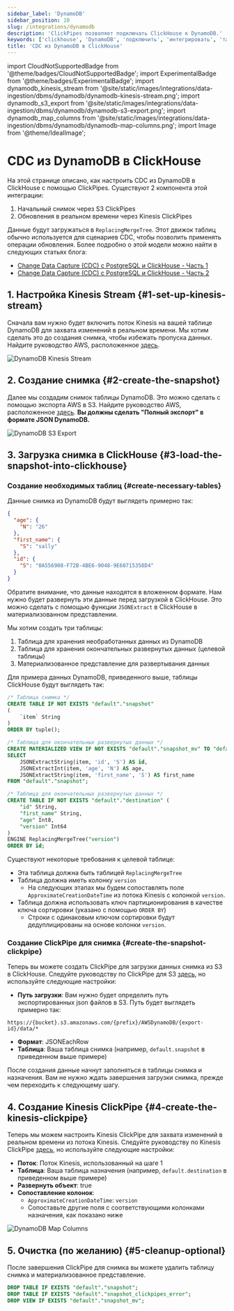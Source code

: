 ```yaml
---
sidebar_label: 'DynamoDB'
sidebar_position: 10
slug: /integrations/dynamodb
description: 'ClickPipes позволяет подключать ClickHouse к DynamoDB.'
keywords: ['clickhouse', 'DynamoDB', 'подключить', 'интегрировать', 'таблица']
title: 'CDC из DynamoDB в ClickHouse'
---
```


import CloudNotSupportedBadge from '@theme/badges/CloudNotSupportedBadge';
import ExperimentalBadge from '@theme/badges/ExperimentalBadge';
import dynamodb_kinesis_stream from '@site/static/images/integrations/data-ingestion/dbms/dynamodb/dynamodb-kinesis-stream.png';
import dynamodb_s3_export from '@site/static/images/integrations/data-ingestion/dbms/dynamodb/dynamodb-s3-export.png';
import dynamodb_map_columns from '@site/static/images/integrations/data-ingestion/dbms/dynamodb/dynamodb-map-columns.png';
import Image from '@theme/IdealImage';


# CDC из DynamoDB в ClickHouse

<ExperimentalBadge/>

На этой странице описано, как настроить CDC из DynamoDB в ClickHouse с помощью ClickPipes. Существуют 2 компонента этой интеграции:
1. Начальный снимок через S3 ClickPipes
2. Обновления в реальном времени через Kinesis ClickPipes

Данные будут загружаться в `ReplacingMergeTree`. Этот движок таблиц обычно используется для сценариев CDC, чтобы позволить применять операции обновления. Более подробно о этой модели можно найти в следующих статьях блога:

* [Change Data Capture (CDC) с PostgreSQL и ClickHouse - Часть 1](https://clickhouse.com/blog/clickhouse-postgresql-change-data-capture-cdc-part-1?loc=docs-rockest-migrations)
* [Change Data Capture (CDC) с PostgreSQL и ClickHouse - Часть 2](https://clickhouse.com/blog/clickhouse-postgresql-change-data-capture-cdc-part-2?loc=docs-rockest-migrations)

## 1. Настройка Kinesis Stream {#1-set-up-kinesis-stream}

Сначала вам нужно будет включить поток Kinesis на вашей таблице DynamoDB для захвата изменений в реальном времени. Мы хотим сделать это до создания снимка, чтобы избежать пропуска данных.
Найдите руководство AWS, расположенное [здесь](https://docs.aws.amazon.com/amazondynamodb/latest/developerguide/kds.html).

<Image img={dynamodb_kinesis_stream} size="lg" alt="DynamoDB Kinesis Stream" border/>

## 2. Создание снимка {#2-create-the-snapshot}

Далее мы создадим снимок таблицы DynamoDB. Это можно сделать с помощью экспорта AWS в S3. Найдите руководство AWS, расположенное [здесь](https://docs.aws.amazon.com/amazondynamodb/latest/developerguide/S3DataExport.HowItWorks.html).
**Вы должны сделать "Полный экспорт" в формате JSON DynamoDB.**

<Image img={dynamodb_s3_export} size="md" alt="DynamoDB S3 Export" border/>

## 3. Загрузка снимка в ClickHouse {#3-load-the-snapshot-into-clickhouse}

### Создание необходимых таблиц {#create-necessary-tables}

Данные снимка из DynamoDB будут выглядеть примерно так:
```json
{
  "age": {
    "N": "26"
  },
  "first_name": {
    "S": "sally"
  },
  "id": {
    "S": "0A556908-F72B-4BE6-9048-9E60715358D4"
  }
}
```

Обратите внимание, что данные находятся в вложенном формате. Нам нужно будет развернуть эти данные перед загрузкой в ClickHouse. Это можно сделать с помощью функции `JSONExtract` в ClickHouse в материализованном представлении.

Мы хотим создать три таблицы:
1. Таблица для хранения необработанных данных из DynamoDB
2. Таблица для хранения окончательных развернутых данных (целевой таблицы)
3. Материализованное представление для развертывания данных

Для примера данных DynamoDB, приведенного выше, таблицы ClickHouse будут выглядеть так:

```sql
/* Таблица снимка */
CREATE TABLE IF NOT EXISTS "default"."snapshot"
(
    `item` String
)
ORDER BY tuple();

/* Таблица для окончательных развернутых данных */
CREATE MATERIALIZED VIEW IF NOT EXISTS "default"."snapshot_mv" TO "default"."destination" AS
SELECT
    JSONExtractString(item, 'id', 'S') AS id,
    JSONExtractInt(item, 'age', 'N') AS age,
    JSONExtractString(item, 'first_name', 'S') AS first_name
FROM "default"."snapshot";

/* Таблица для окончательных развернутых данных */
CREATE TABLE IF NOT EXISTS "default"."destination" (
    "id" String,
    "first_name" String,
    "age" Int8,
    "version" Int64
)
ENGINE ReplacingMergeTree("version")
ORDER BY id;
```

Существуют некоторые требования к целевой таблице:
- Эта таблица должна быть таблицей `ReplacingMergeTree`
- Таблица должна иметь колонку `version`
  - На следующих этапах мы будем сопоставлять поле `ApproximateCreationDateTime` из потока Kinesis с колонкой `version`.
- Таблица должна использовать ключ партиционирования в качестве ключа сортировки (указано с помощью `ORDER BY`)
  - Строки с одинаковым ключом сортировки будут дедуплицированы на основе колонки `version`.

### Создание ClickPipe для снимка {#create-the-snapshot-clickpipe}
Теперь вы можете создать ClickPipe для загрузки данных снимка из S3 в ClickHouse. Следуйте руководству по ClickPipe для S3 [здесь](/integrations/data-ingestion/clickpipes/object-storage.md), но используйте следующие настройки:

- **Путь загрузки**: Вам нужно будет определить путь экспортированных json файлов в S3. Путь будет выглядеть примерно так:

```text
https://{bucket}.s3.amazonaws.com/{prefix}/AWSDynamoDB/{export-id}/data/*
```

- **Формат**: JSONEachRow
- **Таблица**: Ваша таблица снимка (например, `default.snapshot` в приведенном выше примере)

После создания данные начнут заполняться в таблицы снимка и назначения. Вам не нужно ждать завершения загрузки снимка, прежде чем переходить к следующему шагу.

## 4. Создание Kinesis ClickPipe {#4-create-the-kinesis-clickpipe}

Теперь мы можем настроить Kinesis ClickPipe для захвата изменений в реальном времени из потока Kinesis. Следуйте руководству по Kinesis ClickPipe [здесь](/integrations/data-ingestion/clickpipes/kinesis.md), но используйте следующие настройки:

- **Поток**: Поток Kinesis, использованный на шаге 1
- **Таблица**: Ваша таблица назначения (например, `default.destination` в приведенном выше примере)
- **Развернуть объект**: true
- **Сопоставление колонок**:
  - `ApproximateCreationDateTime`: `version`
  - Сопоставьте другие поля с соответствующими колонками назначения, как показано ниже

<Image img={dynamodb_map_columns} size="md" alt="DynamoDB Map Columns" border/>

## 5. Очистка (по желанию) {#5-cleanup-optional}

После завершения ClickPipe для снимка вы можете удалить таблицу снимка и материализованное представление.

```sql
DROP TABLE IF EXISTS "default"."snapshot";
DROP TABLE IF EXISTS "default"."snapshot_clickpipes_error";
DROP VIEW IF EXISTS "default"."snapshot_mv";
```
